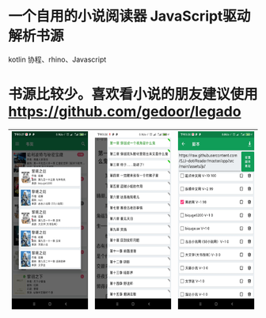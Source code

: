 # 一个自用的小说阅读器 JavaScript驱动解析书源
kotlin 协程、rhino、Javascript

# 书源比较少。喜欢看小说的朋友建议使用 https://github.com/gedoor/legado




| <img src="img/Screenshot_1.jpg" width = "180" height = "360"/>        | <img src="img/Screenshot_2.jpg" width = "180" height = "360"/>   |  <img src="img/Screenshot_3.jpg" width = "180" height = "360"/>  |
| - | - |- |
